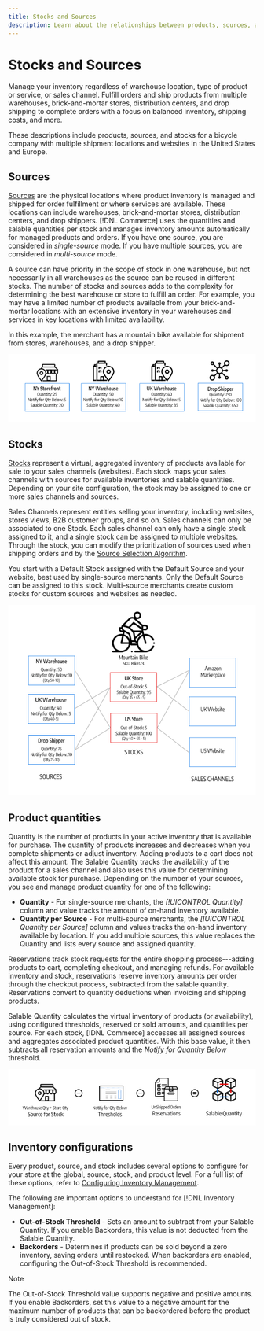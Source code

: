 ```yaml
---
title: Stocks and Sources
description: Learn about the relationships between products, sources, and stocks.
---
```

# Stocks and Sources

Manage your inventory regardless of warehouse location, type of product or service, or sales channel. Fulfill orders and ship products from multiple warehouses, brick-and-mortar stores, distribution centers, and drop shipping to complete orders with a focus on balanced inventory, shipping costs, and more.

These descriptions include products, sources, and stocks for a bicycle company with multiple shipment locations and websites in the United States and Europe.

## Sources

[Sources](sources-manage.md) are the physical locations where product inventory is managed and shipped for order fulfillment or where services are available. These locations can include warehouses, brick-and-mortar stores, distribution centers, and drop shippers. [!DNL Commerce] uses the quantities and salable quantities per stock and manages inventory amounts automatically for managed products and orders. If you have one source, you are considered in _single-source_ mode. If you have multiple sources, you are considered in _multi-source_ mode.

A source can have priority in the scope of stock in one warehouse, but not necessarily in all warehouses as the source can be reused in different stocks. The number of stocks and sources adds to the complexity for determining the best warehouse or store to fulfill an order. For example, you may have a limited number of products available from your brick-and-mortar locations with an extensive inventory in your warehouses and services in key locations with limited availability.

In this example, the merchant has a mountain bike available for shipment from stores, warehouses, and a drop shipper.

![Example sources diagram](assets/inventory-diagram-sources.png)

## Stocks

[Stocks](stocks-manage.md) represent a virtual, aggregated inventory of products available for sale to your sales channels (websites). Each stock maps your sales channels with sources for available inventories and salable quantities. Depending on your site configuration, the stock may be assigned to one or more sales channels and sources.

Sales Channels represent entities selling your inventory, including websites, stores views, B2B customer groups, and so on. Sales channels can only be associated to one Stock. Each sales channel can only have a single stock assigned to it, and a single stock can be assigned to multiple websites. Through the stock, you can modify the prioritization of sources used when shipping orders and by the [Source Selection Algorithm](selection-reservations.md).

You start with a Default Stock assigned with the Default Source and your website, best used by single-source merchants. Only the Default Source can be assigned to this stock. Multi-source merchants create custom stocks for custom sources and websites as needed.

![Diagram for example stocks for a store](assets/inventory-diagram-stock.png)

## Product quantities

Quantity is the number of products in your active inventory that is available for purchase. The quantity of products increases and decreases when you complete shipments or adjust inventory. Adding products to a cart does not affect this amount. The Salable Quantity tracks the availability of the product for a sales channel and also uses this value for determining available stock for purchase. Depending on the number of your sources, you see and manage product quantity for one of the following:

- **Quantity** - For single-source merchants, the _[!UICONTROL Quantity]_ column and value tracks the amount of on-hand inventory available.
- **Quantity per Source** - For multi-source merchants, the _[!UICONTROL Quantity per Source]_ column and values tracks the on-hand inventory available by location. If you add multiple sources, this value replaces the Quantity and lists every source and assigned quantity.

Reservations track stock requests for the entire shopping process---adding products to cart, completing checkout, and managing refunds. For available inventory and stock, reservations reserve inventory amounts per order through the checkout process, subtracted from the salable quantity. Reservations convert to quantity deductions when invoicing and shipping products.

Salable Quantity calculates the virtual inventory of products (or availability), using configured thresholds, reserved or sold amounts, and quantities per source. For each stock, [!DNL Commerce] accesses all assigned sources and aggregates associated product quantities. With this base value, it then subtracts all reservation amounts and the _Notify for Quantity Below_ threshold.

![Calculating the salable quantity for a stock](assets/inventory-diagram-salable-quantity.png)

## Inventory configurations

Every product, source, and stock includes several options to configure for your store at the global, source, stock, and product level. For a full list of these options, refer to [Configuring Inventory Management](configuration.md).

The following are important options to understand for [!DNL Inventory Management]:

- **Out-of-Stock Threshold** - Sets an amount to subtract from your Salable Quantity. If you enable Backorders, this value is not deducted from the Salable Quantity.
- **Backorders** - Determines if products can be sold beyond a zero inventory, saving orders until restocked. When backorders are enabled, configuring the Out-of-Stock Threshold is recommended.

>[!NOTE]
>
>The Out-of-Stock Threshold value supports negative and positive amounts. If you enable Backorders, set this value to a negative amount for the maximum number of products that can be backordered before the product is truly considered out of stock.
